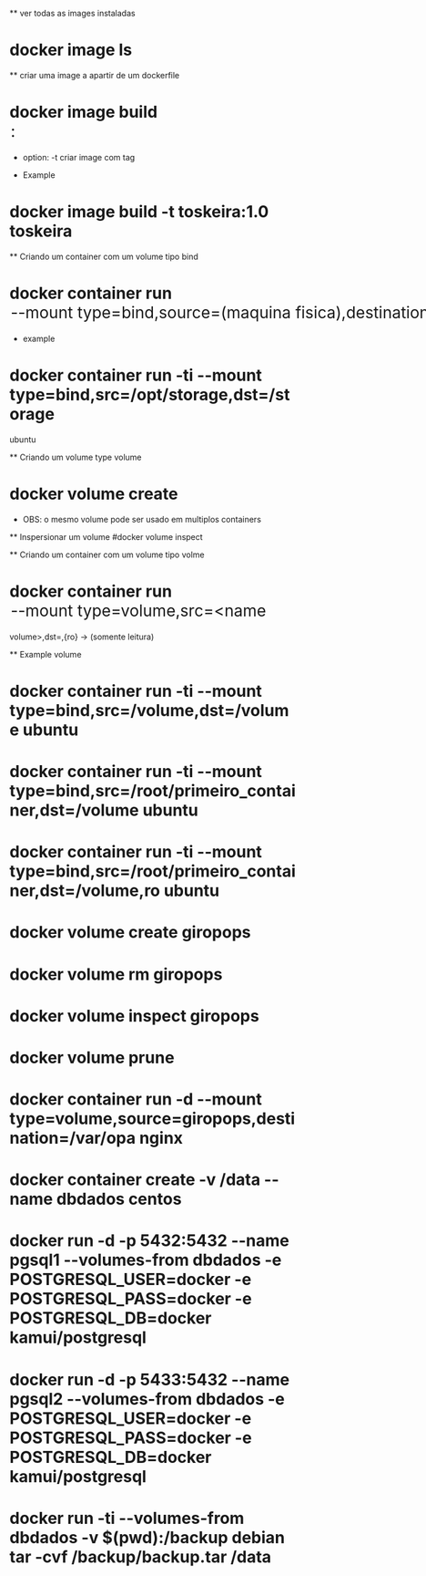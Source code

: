 ** ver todas as images instaladas
# docker image ls

** criar uma image a apartir de um dockerfile
# docker image build <option> <name>:<tag> <dockerfile>
- option:
         -t criar image com tag
* Example
# docker image build -t toskeira:1.0 toskeira

** Criando um container com um volume tipo bind
# docker container run <option> --mount type=bind,source=<path>(maquina fisica),destination=<path> <name image>
- example
# docker container run -ti --mount type=bind,src=/opt/storage,dst=/storage
ubuntu

** Criando um volume type volume
# docker volume create <name>

+ OBS: o mesmo volume pode ser usado em multiplos containers

** Inspersionar um volume
#docker volume inspect <name>

** Criando um container com um volume tipo volme
# docker container run <option> --mount type=volume,src=<name
volume>,dst=<path>,{ro} -> (somente leitura) <name>

** Example volume
# docker container run -ti --mount type=bind,src=/volume,dst=/volume ubuntu
# docker container run -ti --mount type=bind,src=/root/primeiro_container,dst=/volume ubuntu
# docker container run -ti --mount type=bind,src=/root/primeiro_container,dst=/volume,ro ubuntu
# docker volume create giropops
# docker volume rm giropops
# docker volume inspect giropops
# docker volume prune
# docker container run -d --mount type=volume,source=giropops,destination=/var/opa  nginx
# docker container create -v /data --name dbdados centos
# docker run -d -p 5432:5432 --name pgsql1 --volumes-from dbdados -e POSTGRESQL_USER=docker -e POSTGRESQL_PASS=docker -e POSTGRESQL_DB=docker kamui/postgresql
# docker run -d -p 5433:5432 --name pgsql2 --volumes-from dbdados -e  POSTGRESQL_USER=docker -e POSTGRESQL_PASS=docker -e POSTGRESQL_DB=docker kamui/postgresql
# docker run -ti --volumes-from dbdados -v $(pwd):/backup debian tar -cvf /backup/backup.tar /data


